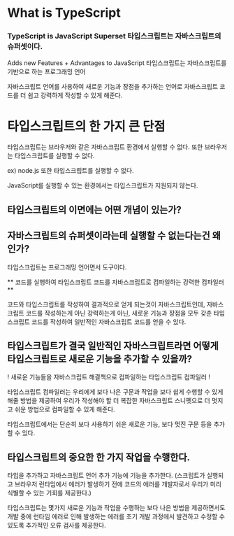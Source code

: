 # What is TypeScript

### TypeScript is JavaScript Superset 타입스크립트는 자바스크립트의 슈퍼셋이다.


Adds new Features + Advantages to JavaScript 
타입스크립트는 자바스크립트를 기반으로 하는 프로그래밍 언어


자바스크립트 언어를 사용하여 새로운 기능과 장점을 추가하는 언어로 
자바스크립트 코드를 더 쉽고 강력하게 작성할 수 있게 해준다.


# 타입스크립트의 한 가지  큰  단점 

타입스크립트는 브라우저와 같은 자바스크립트 환경에서 실행할 수 없다. 
또한 브라우저는 타입스크립트를 실행할 수 없다. 


ex) node.js 또한 타입스크립트를 실행할 수 없다. 

JavaScript를 실행할 수 있는 환경에서는 타입스크립트가 지원되지 않는다. 

## 타입스크립트의 이면에는 어떤 개념이 있는가?
## 자바스크립트의 슈퍼셋이라는데 실행할 수 없는다는건 왜인가?

타입스크립트는 프로그래밍 언어면서 도구이다. 

** 코드를 실행하여 타입스크립트 코드를 자바스크립트로 컴파일하는 강력한 컴파일러 **

코드와 타입스크립트를 작성하여 결과적으로 얻게 되는것이 자바스크립트인데,
자바스크립트 코드를 작성하는게 아닌 강력하는게 아닌, 
새로운 기능과 장점을 모두 갖춘 타입스크립트 코드를 작성하여
일반적인 자바스크립트 코드를 얻을 수 있다. 

## 타입스크립트가 결국 일반적인 자바스크립트라면 어떻게 타입스크립트로 새로운 기능을 추가할 수 있을까?
! 새로운 기능들을 자바스크립트 해결책으로 컴파일하는 타입스크립트 컴파일러 ! 


타입스크립트 컴파일러는 우리에게 보다 나은 구문과 작업을 보다 쉽게 수행할 수 있게 해줄 방법을 제공하여 
우리가 작성해야 할 더 복잡한 자바스크립트 스니펫으로 더 멋지고 쉬운 방법으로 컴파일할 수 있게 해준다. 

타입스크립트에서는 단순히 보다 사용하기 쉬운 새로운 기능, 보다 멋진 구문 등을 추가할 수 있다. 

## 타입스크립트의 중요한 한 가지 작업을 수행한다.
타입을 추가하고 자바스크립트 언어 추가 기능에 기능을 추가한다. 
(스크립트가 실행되고 브라우저 런타임에서 에러가 발생하기 전에 코드의 에러를 개발자로서 우리가 
미리 식별할 수 있는 기회를 제공한다.)


타입스크립트는 몇가지 새로운 기능과 작업을 수행하는 보다 나은 방법을 제공하면서도 
개발 중에 런타임 에러로 인해 발생하는 에러를 초기 개발 과정에서 발견하고 수정할 수 있도록 
추가적인 오류 검사를 제공한다. 






